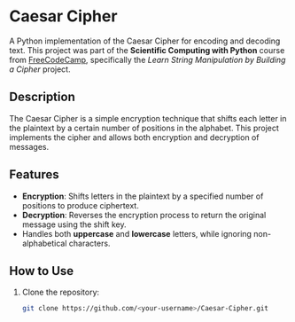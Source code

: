 # Caesar Cipher

A Python implementation of the Caesar Cipher for encoding and decoding text. This project was part of the **Scientific Computing with Python** course from [FreeCodeCamp](https://www.freecodecamp.org/), specifically the *Learn String Manipulation by Building a Cipher* project.

## Description

The Caesar Cipher is a simple encryption technique that shifts each letter in the plaintext by a certain number of positions in the alphabet. This project implements the cipher and allows both encryption and decryption of messages.

## Features
- **Encryption**: Shifts letters in the plaintext by a specified number of positions to produce ciphertext.
- **Decryption**: Reverses the encryption process to return the original message using the shift key.
- Handles both **uppercase** and **lowercase** letters, while ignoring non-alphabetical characters.

## How to Use
1. Clone the repository:
   ```bash
   git clone https://github.com/<your-username>/Caesar-Cipher.git


